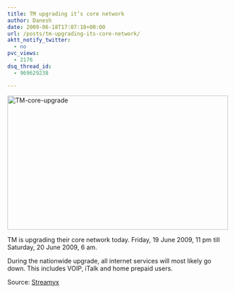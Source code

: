 ```yaml
---
title: TM upgrading it’s core network
author: Danesh
date: 2009-06-18T17:07:18+00:00
url: /posts/tm-upgrading-its-core-network/
aktt_notify_twitter:
  - no
pvc_views:
  - 2176
dsq_thread_id:
  - 969629238

---
```

[<img loading="lazy" class="alignnone size-medium wp-image-1524" title="TM-core-upgrade" src="/wp-content/uploads/2009/06/TM-core-upgrade-500x304.png" alt="TM-core-upgrade" width="500" height="304" srcset="/wp-content/uploads/2009/06/TM-core-upgrade-500x304.png 500w, /wp-content/uploads/2009/06/TM-core-upgrade.png 720w" sizes="(max-width: 500px) 100vw, 500px" />][1]

TM is upgrading their core network today. Friday, 19 June 2009, 11 pm till Saturday, 20 June 2009, 6 am.

During the nationwide upgrade, all internet services will most likely go down. This includes VOIP, iTalk and home prepaid users.

Source: [Streamyx][2]

 [1]: /wp-content/uploads/2009/06/TM-core-upgrade.png
 [2]: http://streamyx.com.my/whats_new/whats_new.php?id=article_20090610